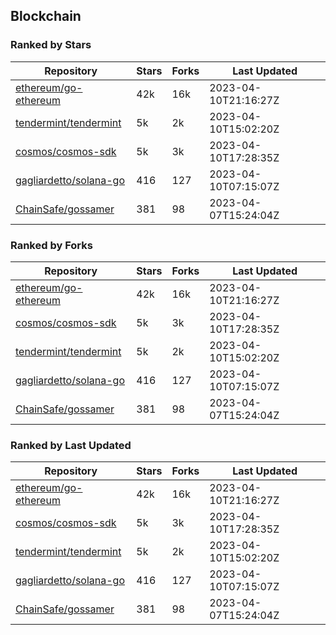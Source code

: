 ## Blockchain

### Ranked by Stars

| Repository | Stars | Forks | Last Updated |
|------------|-------|-------|--------------|
| [ethereum/go-ethereum](https://github.com/ethereum/go-ethereum) | 42k | 16k | 2023-04-10T21:16:27Z |
| [tendermint/tendermint](https://github.com/tendermint/tendermint) | 5k | 2k | 2023-04-10T15:02:20Z |
| [cosmos/cosmos-sdk](https://github.com/cosmos/cosmos-sdk) | 5k | 3k | 2023-04-10T17:28:35Z |
| [gagliardetto/solana-go](https://github.com/gagliardetto/solana-go) | 416 | 127 | 2023-04-10T07:15:07Z |
| [ChainSafe/gossamer](https://github.com/ChainSafe/gossamer) | 381 | 98 | 2023-04-07T15:24:04Z |

### Ranked by Forks

| Repository | Stars | Forks | Last Updated |
|------------|-------|-------|--------------|
| [ethereum/go-ethereum](https://github.com/ethereum/go-ethereum) | 42k | 16k | 2023-04-10T21:16:27Z |
| [cosmos/cosmos-sdk](https://github.com/cosmos/cosmos-sdk) | 5k | 3k | 2023-04-10T17:28:35Z |
| [tendermint/tendermint](https://github.com/tendermint/tendermint) | 5k | 2k | 2023-04-10T15:02:20Z |
| [gagliardetto/solana-go](https://github.com/gagliardetto/solana-go) | 416 | 127 | 2023-04-10T07:15:07Z |
| [ChainSafe/gossamer](https://github.com/ChainSafe/gossamer) | 381 | 98 | 2023-04-07T15:24:04Z |

### Ranked by Last Updated

| Repository | Stars | Forks | Last Updated |
|------------|-------|-------|--------------|
| [ethereum/go-ethereum](https://github.com/ethereum/go-ethereum) | 42k | 16k | 2023-04-10T21:16:27Z |
| [cosmos/cosmos-sdk](https://github.com/cosmos/cosmos-sdk) | 5k | 3k | 2023-04-10T17:28:35Z |
| [tendermint/tendermint](https://github.com/tendermint/tendermint) | 5k | 2k | 2023-04-10T15:02:20Z |
| [gagliardetto/solana-go](https://github.com/gagliardetto/solana-go) | 416 | 127 | 2023-04-10T07:15:07Z |
| [ChainSafe/gossamer](https://github.com/ChainSafe/gossamer) | 381 | 98 | 2023-04-07T15:24:04Z |

